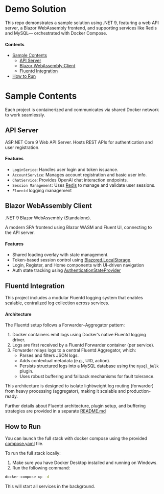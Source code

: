 # Demo Solution

This repo demonstrates a sample solution using .NET 9, featuring a web API server, a Blazor WebAssembly frontend, and supporting services like Redis and MySQL— orchestrated with Docker Compose.

#### Contents

- [Sample Contents](#sample-contents)
  - [API Server](#api-server)
  - [Blazor WebAssembly Client](#blazor-webassembly-client)
  - [Fluentd Integration](#fluentd-integration)
- [How to Run](#how-to-run)

# Sample Contents

Each project is containerized and communicates via shared Docker network to work seamlessly.

## API Server

ASP.NET Core 9 Web API Server. Hosts REST APIs for authentication and user registration.

#### Features

- `LoginSerice`: Handles user login and token issuance.
- `AccountService`: Manages account registration and basic user info.
- `ChatService`: Provides OpenAI chat interaction endpoints.
- `Session Management`: Uses [Redis](https://redis.io/) to manage and validate user sessions.
- `Fluentd` logging management

## Blazor WebAssembly Client

.NET 9 Blazor WebAssembly (Standalone).

A modern SPA frontend using Blazor WASM and Fluent UI, connecting to the API server.

#### Features

- Shared loading overlay with state management.
- Token-based session control using [Blazored.LocalStorage](https://github.com/Blazored/LocalStorage).
- Login, Register, and Home components with UI-driven navigation
- Auth state tracking using [AuthenticationStateProvider](https://learn.microsoft.com/en-us/dotnet/api/microsoft.aspnetcore.components.authorization.authenticationstateprovider?view=aspnetcore-9.0)

## Fluentd Integration

This project includes a modular Fluentd logging system that enables scalable, centralized log collection across services.

#### Architecture

The Fluentd setup follows a Forwarder–Aggregator pattern:

1. Docker containers emit logs using Docker’s native Fluentd logging driver.
2. Logs are first received by a Fluentd Forwarder container (per service).
3. Forwarder relays logs to a central Fluentd Aggregator, which:
   - Parses and filters JSON logs.
   - Adds contextual metadata (e.g., UID, action).
   - Persists structured logs into a MySQL database using the `mysql_bulk` plugin.
   - Uses robust buffering and fallback mechanisms for fault tolerance.

This architecture is designed to isolate lightweight log routing (forwarder) from heavy processing (aggregator), making it scalable and production-ready.

Further details about Fluentd architecture, plugin setup, and buffering strategies are provided in a separate [README.md](Fluentd/README.md)

## How to Run

You can launch the full stack with docker compose using the provided [compose.yaml](compose.yaml) file.

To run the full stack locally:

1. Make sure you have Docker Desktop installed and running on Windows.
2. Run the following command:

```bash
docker-compose up -d
```

This will start all services in the background.
